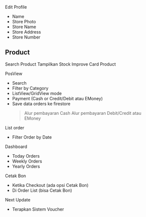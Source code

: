 Edit Profile
- Name
- Store Photo
- Store Name
- Store Address
- Store Number

Product
---
Search Product
Tampilkan Stock
Improve Card Product

PosView
- Search
- Filter by Category
- ListView/GridView mode
- Payment (Cash or Credit/Debit atau EMoney)
- Save data orders ke firestore
    > Alur pembayaran Cash
    > Alur pembayaran Debit/Credit atau EMoney


List order
- Filter Order by Date

Dashboard
- Today Orders
- Weekly Orders
- Yearly Orders

Cetak Bon
- Ketika Checkout
(ada opsi Cetak Bon)
- Di Order List
(bisa Cetak Bon)




Next Update
- Terapkan Sistem Voucher   